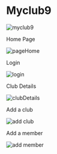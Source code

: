 # Myclub9
![myclub9](https://user-images.githubusercontent.com/112892620/214093266-469ba09f-3b94-4db2-a410-c698dd6d13f7.png)

Home Page

![pageHome](https://user-images.githubusercontent.com/112892620/213876040-2ee2f9f2-cc9f-4409-aa0f-443e13f62d96.png)

Login

![login](https://user-images.githubusercontent.com/112892620/213876289-9077d8f6-b2f4-4f11-a41c-caa1c1088175.png)

Club Details

![clubDetails](https://user-images.githubusercontent.com/112892620/213876378-17604b87-d525-4c94-8fb3-a2c3fb55b9ec.png)

Add a club

![add club](https://user-images.githubusercontent.com/112892620/213876488-2e34b4b9-87f2-4ec8-b463-802b1f3bff29.png)

Add a member

![add member](https://user-images.githubusercontent.com/112892620/213876557-5338aa66-822c-4102-9250-8c87e3c4b278.png)






